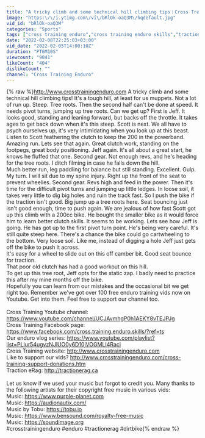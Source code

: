 ```yaml
---
title: "A tricky climb and some technical hill climbing tips︱Cross Training Enduro"
image: "https:\/\/i.ytimg.com\/vi\/bRlOk-oaQ3M\/hqdefault.jpg"
vid_id: "bRlOk-oaQ3M"
categories: "Sports"
tags: ["cross training enduro","cross training enduro skills","traction erag"]
date: "2022-02-08T22:25:03+03:00"
vid_date: "2022-02-05T14:00:10Z"
duration: "PT6M10S"
viewcount: "9841"
likeCount: "404"
dislikeCount: ""
channel: "Cross Training Enduro"
---
```

{% raw %}<a rel="nofollow" target="blank" href="http://www.crosstrainingenduro.com">http://www.crosstrainingenduro.com</a>   A tricky climb and some technical hill climbing tips! It's a tough hill, at least for us muppets. Not a lot of run up. Steep. Tree roots. Then the second half can't be done at speed. It needs pivot turns, jumping up tree roots. Can we get up? First is Jeff. It looks good, standing and leaning forward, but backs off the throttle. It takes ages to get back down when it's this steep. Scott is next. We all have to psych ourselves up, it's very intimidating when you look up at this beast. Listen to Scott feathering the clutch to keep the 200 in the powerband. Amazing run. Lets see that again. Great clutch work, standing on the footpegs, great body positioning. Jeff again. It's all about a great start, he knows he fluffed that one. Second gear. Not enough revs, and he's heading for the tree roots. I ditch filming in case he falls down the hill. <br />Much better run, leg paddling for balance but still standing. Excellent. Gulp. My turn. I will sit due to my spine injury. Right up the front of the seat to prevent wheelies. Second gear. Revs high and feed in the power. Then it's time for the difficult pivot turns and jumping up little ledges. In loose soil, it takes very little to dig big holes and ruin the track fast. So I push the bike if the traction isn't good. Big jump up a tree roots here. Seat bouncing just isn't good enough, time to push again. We are jealous of how fast Scott got up this climb with a 200cc bike. He bought the smaller bike as it would force him to learn better clutch skills. It seems to be working. Lets see how Jeff is going. He has got up to the first pivot turn point. He's being very careful. It's still quite steep here. There's a chance the bike could go cartwheeling to the bottom. Very loose soil. Like me, instead of digging a hole Jeff just gets off the bike to push it across.<br />It's easy for a wheel to slide out on this off camber bit. Good seat bounce for traction. <br />That poor old clutch has had a good workout on this hill. <br />To get up this tree root, Jeff opts for the static zap. I badly need to practice this after my mine months off the bike. <br />Hopefully you can learn from our mistakes and the occasional bit we get right too. Remember we've got over 100 free enduro training vids now on Youtube. Get into them. Feel free to support our channel too. <br /><br />Cross Training Youtube channel: <a rel="nofollow" target="blank" href="https://www.youtube.com/channel/UCJAvmhgP0h1AEKY8vTEJPJg">https://www.youtube.com/channel/UCJAvmhgP0h1AEKY8vTEJPJg</a><br />Cross Training Facebook page: <a rel="nofollow" target="blank" href="https://www.facebook.com/cross.training.enduro.skills/?ref=ts">https://www.facebook.com/cross.training.enduro.skills/?ref=ts</a><br />Our enduro vlog series: <a rel="nofollow" target="blank" href="https://www.youtube.com/playlist?list=PLlur54ugvzNJlUO0y6D10jVOGMLI4Raci">https://www.youtube.com/playlist?list=PLlur54ugvzNJlUO0y6D10jVOGMLI4Raci</a><br />Cross Training website: <a rel="nofollow" target="blank" href="http://www.crosstrainingenduro.com">http://www.crosstrainingenduro.com</a><br />Like to support our vids? <a rel="nofollow" target="blank" href="http://www.crosstrainingenduro.com/cross-training-support-donations.htm">http://www.crosstrainingenduro.com/cross-training-support-donations.htm</a><br />Traction eRag: <a rel="nofollow" target="blank" href="http://tractionerag.ca">http://tractionerag.ca</a><br /><br />Let us know if we used your music but forgot to credit you. Many thanks to the following artists for their copyright free music in various vids:<br />Music: <a rel="nofollow" target="blank" href="https://www.purple-planet.com">https://www.purple-planet.com</a><br />Music: <a rel="nofollow" target="blank" href="https://audionautix.com/">https://audionautix.com/</a><br />Music by Tobu: <a rel="nofollow" target="blank" href="https://tobu.io">https://tobu.io</a><br />Music: <a rel="nofollow" target="blank" href="https://www.bensound.com/royalty-free-music">https://www.bensound.com/royalty-free-music</a> <br />Music: <a rel="nofollow" target="blank" href="https://soundimage.org">https://soundimage.org</a><br />#crosstrainingenduro #enduro #tractionerag #dirtbike{% endraw %}
